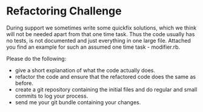 # Refactoring Challenge

During support we sometimes write some quickfix solutions, which we think will
not be needed apart from that one time task. Thus the code usually has no
tests, is not documented and just everything in one large file. Attached you
find an example for such an assumed one time task - modifier.rb.

Please do the following:

- give a short explanation of what the code actually does.
- refactor the code and ensure that the refactored code does the same
  as before.
- create a git repository containing the initial files and do regular
  and small commits to log your process.
- send me your git bundle containing your changes.
